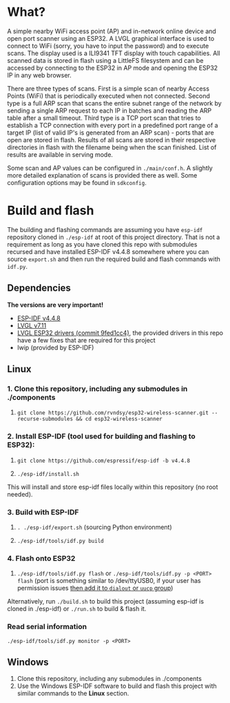 # What?

A simple nearby WiFi access point (AP) and in-network online device and open port scanner using an ESP32. A LVGL graphical interface is used to connect to WiFi (sorry, you have to input the password) and to execute scans. The display used is a ILI9341 TFT display with touch capabilities. All scanned data is stored in flash using a LittleFS filesystem and can be accessed by connecting to the ESP32 in AP mode and opening the ESP32 IP in any web browser.

There are three types of scans. First is a simple scan of nearby Access Points (WiFi) that is periodically executed when not connected. Second type is a full ARP scan that scans the entire subnet range of the network by sending a single ARP request to each IP in batches and reading the ARP table after a small timeout. Third type is a TCP port scan that tries to establish a TCP connection with every port in a predefined port range of a target IP (list of valid IP's is generated from an ARP scan) - ports that are open are stored in flash. Results of all scans are stored in their respective directories in flash with the filename being when the scan finished. List of results are available in serving mode.

Some scan and AP values can be configured in `./main/conf.h`. A slightly more detailed explanation of scans is provided there as well. Some configuration options may be found in `sdkconfig`.

# Build and flash

The building and flashing commands are assuming you have `esp-idf` repository cloned in `./esp-idf` at root of this project directory. That is not a requirement as long as you have cloned this repo with submodules recursed and have installed ESP-IDF v4.4.8 somewhere where you can source `export.sh` and then run the required build and flash commands with `idf.py`.

## Dependencies

**The versions are very important!**

- [ESP-IDF v4.4.8](https://github.com/espressif/esp-idf/releases/tag/v4.4.8)
- [LVGL v7.11](https://github.com/lvgl/lvgl/releases/tag/v7.11.0)
- [LVGL ESP32 drivers (commit 9fed1cc4)](https://github.com/lvgl/lvgl_esp32_drivers/commit/9fed1cc47b5a45fec6bae08b55d2147d3b50260c), the provided drivers in this repo have a few fixes that are required for this project
- lwip (provided by ESP-IDF)

## Linux

### 1. Clone this repository, including any submodules in ./components

1. `git clone https://github.com/rvndsy/esp32-wireless-scanner.git --recurse-submodules && cd esp32-wireless-scanner`

### 2. Install ESP-IDF (tool used for building and flashing to ESP32):

1. `git clone https://github.com/espressif/esp-idf -b v4.4.8`

2. `./esp-idf/install.sh`

This will install and store esp-idf files locally within this repository (no root needed).

### 3. Build with ESP-IDF

1. `. ./esp-idf/export.sh` (sourcing Python environment)

2. `./esp-idf/tools/idf.py build`

### 4. Flash onto ESP32

1. `./esp-idf/tools/idf.py flash` or `./esp-idf/tools/idf.py -p <PORT> flash` (port is something similar to /dev/ttyUSB0, if your user has permission issues [then add it to `dialout` or `uucp` group](possiblehttps://support.arduino.cc/hc/en-us/articles/360016495679-Fix-port-access-on-Linux))

Alternatively, run `./build.sh` to build this project (assuming esp-idf is cloned in ./esp-idf) or `./run.sh` to build & flash it.

### Read serial information

`./esp-idf/tools/idf.py monitor -p <PORT>`

## Windows

1. Clone this repository, including any submodules in ./components
2. Use the Windows ESP-IDF software to build and flash this project with similar commands to the **Linux** section.


